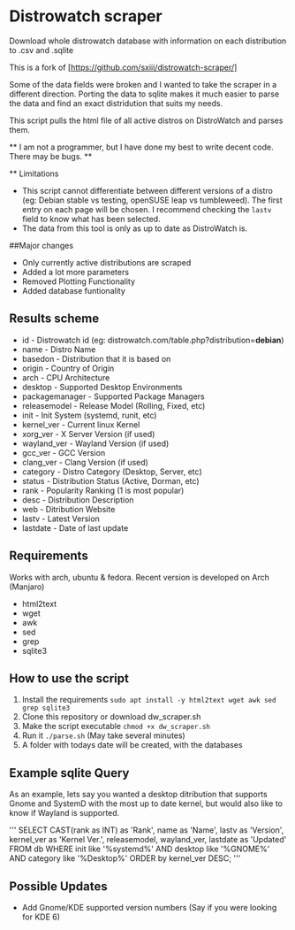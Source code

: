 # Distrowatch scraper
Download whole distrowatch database with information on each distribution to .csv and .sqlite

This is a fork of [https://github.com/sxiii/distrowatch-scraper/]

Some of the data fields were broken and I wanted to take the scraper in a different direction.
Porting the data to sqlite makes it much easier to parse the data and find an exact distridution that suits my needs.

This script pulls the html file of all active distros on DistroWatch and parses them.

** I am not a programmer, but I have done my best to write decent code. There may be bugs. **

** Limitations
* This script cannot differentiate between different versions of a distro (eg: Debian stable vs testing, openSUSE leap vs tumbleweed). The first entry on each page will be chosen. I recommend checking the `lastv` field to know what has been selected.
* The data from this tool is only as up to date as DistroWatch is.

##Major changes
* Only currently active distributions are scraped
* Added a lot more parameters
* Removed Plotting Functionality
* Added database funtionality

## Results scheme
* id - Distrowatch id (eg: distrowatch.com/table.php?distribution=__debian__)
* name - Distro Name
* basedon - Distribution that it is based on
* origin - Country of Origin
* arch - CPU Architecture
* desktop - Supported Desktop Environments
* packagemanager - Supported Package Managers
* releasemodel - Release Model (Rolling, Fixed, etc)
* init - Init System (systemd, runit, etc)
* kernel_ver - Current linux Kernel
* xorg_ver - X Server Version (if used)
* wayland_ver - Wayland Version (if used)
* gcc_ver - GCC Version
* clang_ver - Clang Version (if used)
* category - Distro Category (Desktop, Server, etc)
* status - Distribution Status (Active, Dorman, etc)
* rank - Popularity Ranking (1 is most popular)
* desc - Distribution Description
* web - Ditribution Website
* lastv - Latest Version
* lastdate - Date of last update

## Requirements
Works with arch, ubuntu & fedora. Recent version is developed on Arch (Manjaro)
* html2text
* wget
* awk
* sed
* grep
* sqlite3

## How to use the script
1. Install the requirements
   ```sudo apt install -y html2text wget awk sed grep sqlite3```
2. Clone this repository or download dw_scraper.sh
3. Make the script executable ```chmod +x dw_scraper.sh```
4. Run it ```./parse.sh``` (May take several minutes)
5. A folder with todays date will be created, with the databases

## Example sqlite Query

As an example, lets say you wanted a desktop ditribution that supports Gnome and SystemD with the most up to date kernel, but would also like to know if Wayland is supported.

'''
SELECT 
	CAST(rank as INT) as 'Rank',
	name as 'Name', 
	lastv as 'Version',
	kernel_ver as 'Kernel Ver.',
	releasemodel,
	wayland_ver,
	lastdate as 'Updated'
FROM db
WHERE init like '%systemd%'
AND desktop like '%GNOME%'
AND category like '%Desktop%'
ORDER by kernel_ver DESC;
'''

## Possible Updates
* Add Gnome/KDE supported version numbers (Say if you were looking for KDE 6)
